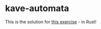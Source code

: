 # kave-automata
This is the solution for [this exercise](https://loma.info.hu/index.php/programozas/programozas-feladatok/146-kaveautomata) - in Rust!
